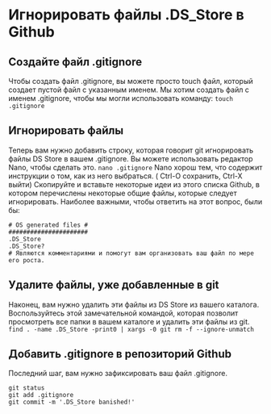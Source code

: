 # Игнорировать файлы .DS_Store в Github

## Создайте файл .gitignore
Чтобы создать файл .gitignore, вы можете просто touch файл, который создает пустой файл с указанным именем. Мы хотим создать файл с именем .gitignore, чтобы мы могли использовать команду:
`touch .gitignore`

## Игнорировать файлы
Теперь вам нужно добавить строку, которая говорит git игнорировать файлы DS Store в вашем .gitignore. Вы можете использовать редактор Nano, чтобы сделать это.
`nano .gitignore`
Nano хорош тем, что содержит инструкции о том, как из него выбраться. ( Ctrl-O сохранить, Ctrl-X выйти)
Скопируйте и вставьте некоторые идеи из этого списка Github, в котором перечислены некоторые общие файлы, которые следует игнорировать. Наиболее важными, чтобы ответить на этот вопрос, были бы:
```
# OS generated files #
######################
.DS_Store
.DS_Store?
# Являются комментариями и помогут вам организовать ваш файл по мере его роста.
```
## Удалите файлы, уже добавленные в git
Наконец, вам нужно удалить эти файлы из DS Store из вашего каталога.
Воспользуйтесь этой замечательной командой, которая позволит просмотреть все папки в вашем каталоге и удалить эти файлы из git.
`find . -name .DS_Store -print0 | xargs -0 git rm -f --ignore-unmatch`

## Добавить .gitignore в репозиторий Github
Последний шаг, вам нужно зафиксировать ваш файл .gitignore.
```
git status
git add .gitignore
git commit -m '.DS_Store banished!'
```